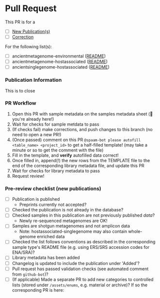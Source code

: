# Pull Request

This PR is for a

- [ ] [New Publication(s)](#new-publication)
- [ ] [Correction](#correction)

For the following list(s):

- [ ] ancientmetagenome-environmental ([README](https://github.com/SPAAM-workshop/AncientMetagenomeDir/tree/master/ancientmetagenome-environmental))
- [ ] ancientmetagenome-hostassociated ([README](https://github.com/SPAAM-workshop/AncientMetagenomeDir/tree/master/ancientmetagenome-hostassociated))
- [ ] ancientsinglegenome-hostassociated ([README](https://github.com/SPAAM-workshop/AncientMetagenomeDir/tree/master/ancientsinglegenome-hostassociated))

### Publication Information

This is to close <!-- REPLACE this comment (including the < > symbols) with a hashtag and the corresponding issue number here, e.g. #10 -->

### PR Workflow

1. Open this PR with sample metadata on the samples metadata sheet (:tada: you're already here!)
2. Wait for checks for sample metdata to pass
3. (If checks fail) make corrections, and push changes to this branch (no need to open a new PR!)
4. (Once passed) comment on this PR `@spaam-bot please autofill <table_name> <project_id>` to get a half-filled template! (may take a minute or so to get the comment with the file)
5. Fill in the template, and **verify** autofilled data correct!
6. Once filled in, append(!) the new rows from the TEMPLATE file to the end of the corresponding library metadata file, and update this PR
7. Wait for checks for library metadata to pass
8. Request review!

### Pre-review checklist (new publications)

- [ ] Publication is published
  - Preprints currently not accepted?
- [ ] Checked the publication is not already in the database?
- [ ] Checked samples in this publication are not previously published _data_?
  - Newly re-sequenced metagenomes are OK!
- [ ] Samples are shotgun metagenomes and not amplicon data
  - Note: hostassociated-singlegenome may also contain whole-genome enriched data
- [ ] Checked the list follows conventions as described in the corresponding sample type's README file (e.g. using ERS/SRS accession codes for ENA/SRA)?
- [ ] Library metadata has been added
- [ ] Changelog is updated to include the publication under 'Added'?
- [ ] Pull request has passed validation checks (see automated comment from `github-bot`)?
- [ ] (If applicable) Made a separate PR to add new categories to controlled lists (stored under `/assets/enums`, e.g. material or archive)? If so the corresponding PR is here: <!-- REPLACE this comment  (including the < > symbols) with that PR -->
